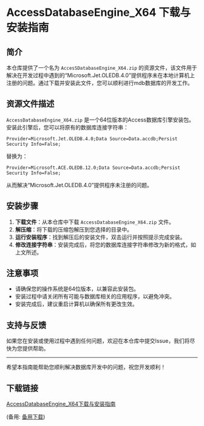  # AccessDatabaseEngine_X64 下载与安装指南

 ## 简介

 本仓库提供了一个名为 `AccesSDatabaseEngine_X64.zip` 的资源文件，该文件用于解决在开发过程中遇到的“Microsoft.Jet.OLEDB.4.0”提供程序未在本地计算机上注册的问题。通过下载并安装此文件，您可以顺利进行mdb数据库的开发工作。

 ## 资源文件描述

 `AccessDatabaseEngine_X64.zip` 是一个64位版本的Access数据库引擎安装包。安装此引擎后，您可以将原有的数据库连接字符串：

 ```
 Provider=Microsoft.Jet.OLEDB.4.0;Data Source=Data.accdb;Persist Security Info=False;
 ```

 替换为：

 ```
 Provider=Microsoft.ACE.OLEDB.12.0;Data Source=Data.accdb;Persist Security Info=False;
 ```

 从而解决“Microsoft.Jet.OLEDB.4.0”提供程序未注册的问题。

 ## 安装步骤

 1. **下载文件**：从本仓库中下载 `AccessDatabaseEngine_X64.zip` 文件。
 2. **解压缩**：将下载的压缩包解压到您选择的目录中。
 3. **运行安装程序**：找到解压后的安装文件，双击运行并按照提示完成安装。
 4. **修改连接字符串**：安装完成后，将您的数据库连接字符串修改为新的格式，如上文所述。

 ## 注意事项

 - 请确保您的操作系统是64位版本，以兼容此安装包。
 - 安装过程中请关闭所有可能与数据库相关的应用程序，以避免冲突。
 - 安装完成后，建议重启计算机以确保所有更改生效。

 ## 支持与反馈

 如果您在安装或使用过程中遇到任何问题，欢迎在本仓库中提交Issue，我们将尽快为您提供帮助。

 ---

 希望本指南能帮助您顺利解决数据库开发中的问题，祝您开发顺利！

 ## 下载链接
 [AccessDatabaseEngine_X64下载与安装指南](https://pan.quark.cn/s/8d524fb382aa) 

 (备用: [备用下载](https://pan.baidu.com/s/1_vp45qBwalftntfZPOYGhg?pwd=1234))
